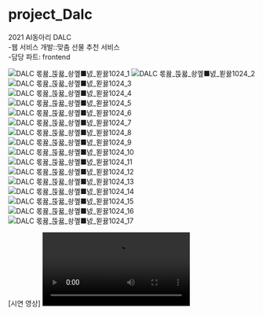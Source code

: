 # project_Dalc
2021 AI동아리 DALC<br>
-웹 서비스 개발::맞춤 선물 추천 서비스<br>
-담당 파트: frontend

![DALC _롟뀶_뚡뀳_솽꼪_■넰_묃뀷1024_1](https://user-images.githubusercontent.com/77714668/204122537-17805291-feaf-45e0-a480-dc5fcfc1e810.jpg)
![DALC _롟뀶_뚡뀳_솽꼪_■넰_묃뀷1024_2](https://user-images.githubusercontent.com/77714668/204122538-33ebea02-c42d-4bc9-b7f0-8fb3ea0559e4.jpg)
![DALC _롟뀶_뚡뀳_솽꼪_■넰_묃뀷1024_3](https://user-images.githubusercontent.com/77714668/204122539-fa6ed4df-3430-4393-b3cb-7f6f87e5eaa9.jpg)
![DALC _롟뀶_뚡뀳_솽꼪_■넰_묃뀷1024_4](https://user-images.githubusercontent.com/77714668/204122540-dc21854b-9b8e-459a-bb11-2ed36b870313.jpg)
![DALC _롟뀶_뚡뀳_솽꼪_■넰_묃뀷1024_5](https://user-images.githubusercontent.com/77714668/204122541-b2231859-8d7f-4c6f-bee5-9dc07a25a1e2.jpg)
![DALC _롟뀶_뚡뀳_솽꼪_■넰_묃뀷1024_6](https://user-images.githubusercontent.com/77714668/204122543-df34dabf-ab6b-4e5f-b160-fc15a0f57544.jpg)
![DALC _롟뀶_뚡뀳_솽꼪_■넰_묃뀷1024_7](https://user-images.githubusercontent.com/77714668/204122544-14429a23-1a5a-4fa2-9506-79a8f469152f.jpg)
![DALC _롟뀶_뚡뀳_솽꼪_■넰_묃뀷1024_8](https://user-images.githubusercontent.com/77714668/204122546-934191fe-0144-4fdc-84e9-854ec9aa569a.jpg)
![DALC _롟뀶_뚡뀳_솽꼪_■넰_묃뀷1024_9](https://user-images.githubusercontent.com/77714668/204122547-788d0753-8f4e-4c7c-bb2f-b92d80285b37.jpg)
![DALC _롟뀶_뚡뀳_솽꼪_■넰_묃뀷1024_10](https://user-images.githubusercontent.com/77714668/204122548-fc4e9ee6-9094-4ef4-be79-23aeaddedfe5.jpg)
![DALC _롟뀶_뚡뀳_솽꼪_■넰_묃뀷1024_11](https://user-images.githubusercontent.com/77714668/204122549-6809b6ad-4ff7-44bc-a12e-5f5b9786da47.jpg)
![DALC _롟뀶_뚡뀳_솽꼪_■넰_묃뀷1024_12](https://user-images.githubusercontent.com/77714668/204122550-065bea99-4a60-4823-bac9-5f6cb5a493c6.jpg)
![DALC _롟뀶_뚡뀳_솽꼪_■넰_묃뀷1024_13](https://user-images.githubusercontent.com/77714668/204122551-1db18233-5524-4fd4-99a9-4fa268642ecf.jpg)
![DALC _롟뀶_뚡뀳_솽꼪_■넰_묃뀷1024_14](https://user-images.githubusercontent.com/77714668/204122529-4020ec01-1218-476a-9f08-4d152f9da58f.jpg)
![DALC _롟뀶_뚡뀳_솽꼪_■넰_묃뀷1024_15](https://user-images.githubusercontent.com/77714668/204122531-fd0dd0a3-02bb-4f9e-b693-f780bcad5620.jpg)
![DALC _롟뀶_뚡뀳_솽꼪_■넰_묃뀷1024_16](https://user-images.githubusercontent.com/77714668/204122532-c006f7ee-02c0-468f-ac31-39dbae7721bb.jpg)
![DALC _롟뀶_뚡뀳_솽꼪_■넰_묃뀷1024_17](https://user-images.githubusercontent.com/77714668/204122534-50542d44-d60d-49c3-aaa0-ac98fddc0f82.jpg)

[시연 영상]
<video src="https://user-images.githubusercontent.com/77714668/204122935-c76f3069-3180-43e9-b940-114b248d9efe.mp4">
